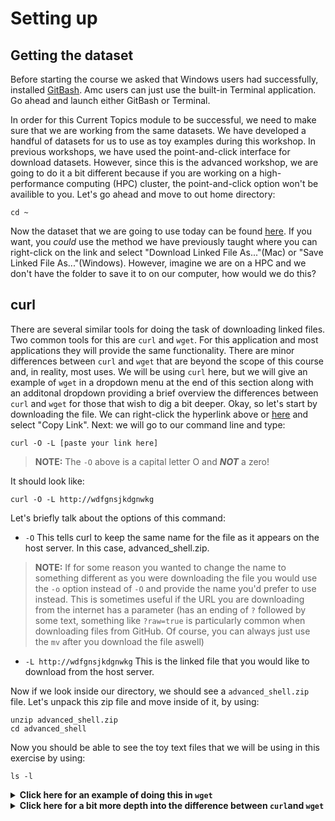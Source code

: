 # Setting up

## Getting the dataset

Before starting the course we asked that Windows users had successfully, installed [GitBash](https://git-scm.com/download/win). Amc users can just use the built-in Terminal application. Go ahead and launch either GitBash or Terminal.

In order for this Current Topics module to be successful, we need to make sure that we are working from the same datasets. We have developed a handful of datasets for us to use as toy examples during this workshop. In previous workshops, we have used the point-and-click interface for download datasets. However, since this is the advanced workshop, we are going to do it a bit different because if you are working on a high-performance computing (HPC) cluster, the point-and-click option won't be availible to you. Let's go ahead and move to out home directory:

```
cd ~
```

Now the dataset that we are going to use today can be found [here](). If you want, you *could* use the method we have previously taught where you can right-click on the link and select "Download Linked File As..."(Mac) or "Save Linked File As..."(Windows). However, imagine we are on a HPC and we don't have the folder to save it to on our computer, how would we do this? 

## curl

There are several similar tools for doing the task of downloading linked files. Two common tools for this are `curl` and `wget`. For this application and most applications they will provide the same functionality. There are minor differences between `curl` and `wget` that are beyond the scope of this course and, in reality, most uses. We will be using `curl` here, but we will give an example of `wget` in a dropdown menu at the end of this section along with an additonal dropdown providing a brief overview the differences between `curl` and `wget` for those that wish to dig a bit deeper. Okay, so let's start by downloading the file. We can right-click the hyperlink above or [here]() and select "Copy Link". Next: we will go to our command line and type:

```
curl -O -L [paste your link here]
```

> **NOTE:** The `-O` above is a capital letter O and ***NOT*** a zero!

It should look like:

```
curl -O -L http://wdfgnsjkdgnwkg
```

Let's briefly talk about the options of this command:

- `-O` This tells curl to keep the same name for the file as it appears on the host server. In this case, advanced_shell.zip. 

> **NOTE:** If for some reason you wanted to change the name to something different as you were downloading the file you would use the `-o` option instead of `-O` and provide the name you'd prefer to use instead. This is sometimes useful if the URL you are downloading from the internet has a parameter (has an ending of `?` followed by some text, something like `?raw=true` is particularly common when downloading files from GitHub. Of course, you can always just use the `mv` after you download the file aswell)

- `-L http://wdfgnsjkdgnwkg` This is the linked file that you would like to download from the host server.

Now if we look inside our directory, we should see a `advanced_shell.zip` file. Let's unpack this zip file and move inside of it, by using:

```
unzip advanced_shell.zip
cd advanced_shell
```

Now you should be able to see the toy text files that we will be using in this exercise by using:

```
ls -l
```

<details>
  <summary><b>Click here for an example of doing this in <code>wget</code></b></summary>
  The command below is an example <code>wget</code> command that you can use to accomplish the same task as we did in <code>curl</code>:
  <pre>
  wget  http://wdfgnsjkdgnwkg</pre>
  This code should be pretty self-explanatory. You are calling the <code>wget</code> command and providing it with the link that you would like to download.
</details>

<details>
  <summary><b>Click here for a bit more depth into the difference between <code>curl</code>and <code>wget</code></b></summary>
  One advantage that <code>curl</code> has is that you can provide it with multiple files to download by providing multiple <code>-O</code> options like:
  <pre>
  curl -L -O [http://www.example.com/data_file_1.txt] -O [http://www.example.com/data_file_2.txt]</pre>
  But you can also just accomplish this task by running curl on each linked file. <code>wget</code> sort of has the ability to do this as well, but it requires that you make a text file with the linked files and use the <code>-i</code> option. Overall, this benefit feels pretty minor.<br><br>
  <code>wget</code> has the nice perk of being able to recursively download a directory. What that means is that if a directory that you're downloading has subdirectories, it will downloading those subdirectories contents as well. For this you would use:
  <pre>
  wget -r http://www.example.com/data_directory/</pre>
  The <code>-r</code>, or <code>--recursive</code> is telling <code>wget</code> to recursivley download the directory. At first glance, this would appear to be <b><i>REALLY</i></b> useful, however most of the time one downloads a directory from a link, it is almost always compressed into a <code>.zip</code> file or other compression file. In that case you don't need to recrusively download because it is a file and not a directory.<br><br>
  In summary, either of these commands will do what you need them to do in the overwhelming majority of cases, so it is mostly personal preference as to which one you use.
</details>
